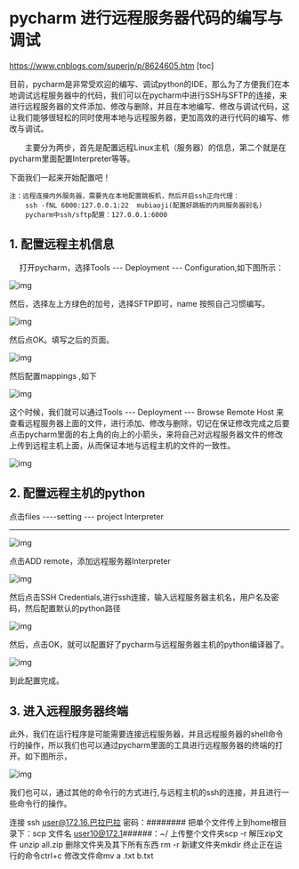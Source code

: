 # pycharm 进行远程服务器代码的编写与调试
https://www.cnblogs.com/superjn/p/8624605.htm
[toc]

目前，pycharm是非常受欢迎的编写、调试python的IDE，那么为了方便我们在本地调试远程服务器中的代码，我们可以在pycharm中进行SSH与SFTP的连接，来进行远程服务器的文件添加、修改与删除，并且在本地编写、修改与调试代码，这让我们能够很轻松的同时使用本地与远程服务器，更加高效的进行代码的编写、修改与调试。

　　主要分为两步，首先是配置远程Linux主机（服务器）的信息，第二个就是在pycharm里面配置Interpreter等等。

下面我们一起来开始配置吧！


```
注：远程连接内外服务器，需要先在本地配置跳板机，然后开启ssh正向代理：
    ssh -fNL 6000:127.0.0.1:22  mubiaoji(配置好跳板的内网服务器别名)
    pycharm中ssh/sftp配置：127.0.0.1:6000
```




## 1. 配置远程主机信息

　 打开pycharm，选择Tools --- Deployment --- Configuration,如下图所示：

![img](https://images2018.cnblogs.com/blog/901945/201803/901945-20180322151526911-855286679.png)

然后，选择左上方绿色的加号，选择SFTP即可，name 按照自己习惯编写。

![img](https://images2018.cnblogs.com/blog/901945/201803/901945-20180322153349175-1358782286.png)

然后点OK。填写之后的页面。

![img](https://images2018.cnblogs.com/blog/901945/201803/901945-20180322154229037-915199260.png)

然后配置mappings ,如下

![img](https://images2018.cnblogs.com/blog/901945/201803/901945-20180322154604837-331114207.png)

这个时候，我们就可以通过Tools --- Deployment --- Browse Remote Host 来查看远程服务器上面的文件，进行添加、修改与删除，切记在保证修改完成之后要点击pycharm里面的右上角的向上的小箭头，来将自己对远程服务器文件的修改上传到远程主机上面，从而保证本地与远程主机的文件的一致性。

![img](https://images2018.cnblogs.com/blog/901945/201803/901945-20180322160636697-35312919.png)

## 2. 配置远程主机的python

点击files ----setting --- project Interpreter

------

 

![img](https://images2018.cnblogs.com/blog/901945/201803/901945-20180322161024404-1422724484.png)

 

点击ADD remote，添加远程服务器Interpreter

![img](https://images2018.cnblogs.com/blog/901945/201803/901945-20180322161119977-1441910749.png)

然后点击SSH Credentials,进行ssh连接，输入远程服务器主机名，用户名及密码，然后配置默认的python路径

![img](https://images2018.cnblogs.com/blog/901945/201803/901945-20180322161133152-493930505.png)

然后，点击OK，就可以配置好了pycharm与远程服务器主机的python编译器了。

![img](https://images2018.cnblogs.com/blog/901945/201803/901945-20180322161449243-2018803285.png)

 

到此配置完成。

## 3. 进入远程服务器终端

此外，我们在运行程序是可能需要连接远程服务器，并且远程服务器的shell命令行的操作，所以我们也可以通过pycharm里面的工具进行远程服务器的终端的打开。如下图所示，

![img](https://images2018.cnblogs.com/blog/901945/201803/901945-20180322161658054-1369728864.png)

我们也可以，通过其他的命令行的方式进行,与远程主机的ssh的连接，并且进行一些命令行的操作。

连接 ssh user@172.16.巴拉巴拉
密码：########
把单个文件传上到home根目录下：scp 文件名 user10@172.1######：~/
上传整个文件夹scp -r
解压zip文件 unzip all.zip
删除文件夹及其下所有东西 rm -r
新建文件夹mkdir
终止正在运行的命令ctrl+c
修改文件命mv a .txt b.txt